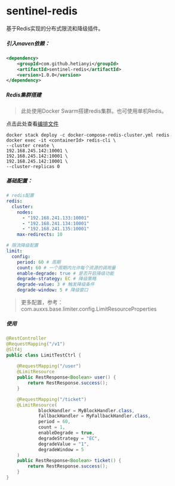 # sentinel-redis

基于Redis实现的分布式限流和降级插件。



##### 引入maven依赖：

```xml
<dependency>
    <groupId>com.github.hetianyi</groupId>
    <artifactId>sentinel-redis</artifactId>
    <version>1.0.0</version>
</dependency>
```



##### Redis集群搭建

> 此处使用Docker Swarm搭建redis集群。也可使用单机Redis。

点击此处查看[编排文件](docker-compose/docker-compose-redis-cluster.yml)

```shell
docker stack deploy -c docker-compose-redis-cluster.yml redis
docker exec -it <containerId> redis-cli \
--cluster create \
192.168.245.142:10001 \
192.168.245.142:10001 \
192.168.245.142:10001 \
--cluster-replicas 0
```



##### 基础配置：

```yaml
# redis配置
redis:
  cluster:
    nodes:
      - "192.168.241.133:10001"
      - "192.168.241.134:10001"
      - "192.168.241.135:10001"
    max-redirects: 10

# 限流降级配置
limit:
  config:
    period: 60 # 周期
    count: 60 # 一个周期内允许每个资源的调用量
    enable-degrade: true # 是否开启降级功能
    degrade-strategy: EC # 降级策略
    degrade-value: 3 # 触发降级条件
    degrade-window: 5 # 降级窗口
```

> 更多配置，参考：com.auxxs.base.limiter.config.LimitResourceProperties



##### 使用

```java
@RestController
@RequestMapping("/v1")
@Slf4j
public class LimitTestCtrl {
    
    @RequestMapping("/user")
    @LimitResource
    public RestResponse<Boolean> user() {
        return RestResponse.success();
    }

    @RequestMapping("/ticket")
    @LimitResource(
            blockHandler = MyBlockHandler.class,
            fallbackHandler = MyFallbackHandler.class,
            period = 60,
            count = 1,
            enableDegrade = true,
            degradeStrategy = "EC",
            degradeValue = "1",
            degradeWindow = 5
    )
    public RestResponse<Boolean> ticket() {
        return RestResponse.success();
    }
}
```

